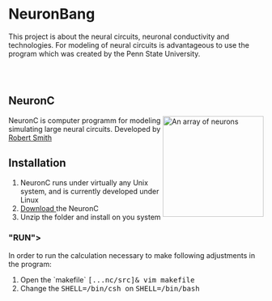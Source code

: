 # NeuronBang
This project is about the neural circuits, neuronal conductivity and technologies.
For modeling of neural circuits is advantageous to use the program which was created by the Penn State University.
<div class="sexteen columns">
<hr> </div>

<h2> NeuronC </h2>
<p>
<img style="-webkit-user-select: none; cursor: zoom-in;" src="http://retina.anatomy.upenn.edu/~rob/spike_gen.png" alt="An array of neurons" title="NeuronC program" align="right" data-canonical-src="http://retina.anatomy.upenn.edu/~rob/spike_gen.png" style="max-width:10%;" width="199" height="199">

NeuronC is computer programm for modeling simulating large neural circuits.
Developed by <a href="http://retina.anatomy.upenn.edu/~rob/"> Robert Smith </a>
</p>

<h2> Installation </h2>

1. NeuronC runs under virtually any Unix system, and is currently developed under Linux
2. <a href="http://vrc.med.upenn.edu/files/nc.tgz"> Download </a> the NeuronC
3. Unzip the folder and install on you system



<h3> "RUN"> </h3>

In order to run the calculation necessary to make following adjustments in the program:
<ol>
<li> Open the `makefile` <kbd> [...nc/src]& vim makefile </kbd> </li> 
<li> Change the <kbd> SHELL=/bin/csh </kbd> on <kbd> SHELL=/bin/bash </kbd> </li>
</ol>
